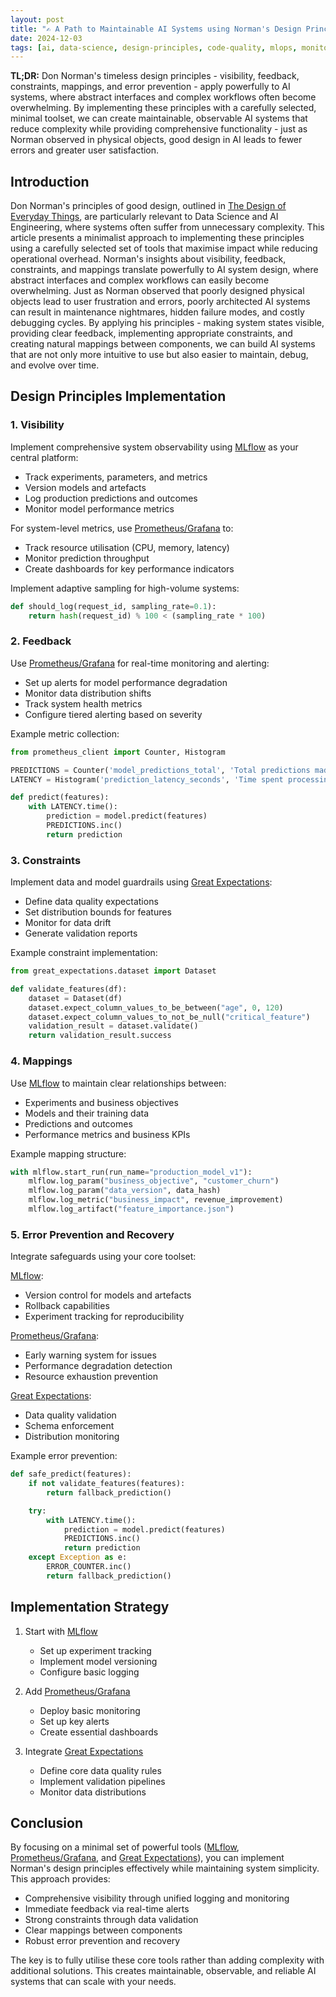 ```yaml
---
layout: post
title: "✍ A Path to Maintainable AI Systems using Norman's Design Principles"
date: 2024-12-03
tags: [ai, data-science, design-principles, code-quality, mlops, monitoring, observability, production, model-governance, minimal]
---
```


**TL;DR:** Don Norman's timeless design principles - visibility, feedback,
constraints, mappings, and error prevention - apply powerfully to AI systems,
where abstract interfaces and complex workflows often become overwhelming. By
implementing these principles with a carefully selected, minimal toolset, we can
create maintainable, observable AI systems that reduce complexity while
providing comprehensive functionality - just as Norman observed in physical
objects, good design in AI leads to fewer errors and greater user satisfaction.
<!--more-->

## Introduction

Don Norman's principles of good design, outlined in
[The Design of Everyday Things](https://archive.org/details/thedesignofeverydaythingsbydonnorman),
are particularly relevant to Data Science and AI Engineering, where systems
often suffer from unnecessary complexity. This article presents a minimalist
approach to implementing these principles using a carefully selected set of
tools that maximise impact while reducing operational overhead. Norman's
insights about visibility, feedback, constraints, and mappings translate
powerfully to AI system design, where abstract interfaces and complex workflows
can easily become overwhelming. Just as Norman observed that poorly designed
physical objects lead to user frustration and errors, poorly architected AI
systems can result in maintenance nightmares, hidden failure modes, and costly
debugging cycles. By applying his principles - making system states visible,
providing clear feedback, implementing appropriate constraints, and creating
natural mappings between components, we can build AI systems that are not only
more intuitive to use but also easier to maintain, debug, and evolve over time.

## Design Principles Implementation

### 1. Visibility

Implement comprehensive system observability using [MLflow](https://mlflow.org/)
as your central platform:

- Track experiments, parameters, and metrics
- Version models and artefacts
- Log production predictions and outcomes
- Monitor model performance metrics

For system-level metrics, use
[Prometheus/Grafana](https://prometheus.io/docs/visualization/grafana/) to:

- Track resource utilisation (CPU, memory, latency)
- Monitor prediction throughput
- Create dashboards for key performance indicators

Implement adaptive sampling for high-volume systems:

```python
def should_log(request_id, sampling_rate=0.1):
    return hash(request_id) % 100 < (sampling_rate * 100)
```

### 2. Feedback

Use [Prometheus/Grafana](https://prometheus.io/docs/visualization/grafana/) for
real-time monitoring and alerting:

- Set up alerts for model performance degradation
- Monitor data distribution shifts
- Track system health metrics
- Configure tiered alerting based on severity

Example metric collection:

```python
from prometheus_client import Counter, Histogram

PREDICTIONS = Counter('model_predictions_total', 'Total predictions made')
LATENCY = Histogram('prediction_latency_seconds', 'Time spent processing prediction')

def predict(features):
    with LATENCY.time():
        prediction = model.predict(features)
        PREDICTIONS.inc()
        return prediction
```

### 3. Constraints

Implement data and model guardrails using
[Great Expectations](https://greatexpectations.io/):

- Define data quality expectations
- Set distribution bounds for features
- Monitor for data drift
- Generate validation reports

Example constraint implementation:

```python
from great_expectations.dataset import Dataset

def validate_features(df):
    dataset = Dataset(df)
    dataset.expect_column_values_to_be_between("age", 0, 120)
    dataset.expect_column_values_to_not_be_null("critical_feature")
    validation_result = dataset.validate()
    return validation_result.success
```

### 4. Mappings

Use [MLflow](https://mlflow.org/) to maintain clear relationships between:

- Experiments and business objectives
- Models and their training data
- Predictions and outcomes
- Performance metrics and business KPIs

Example mapping structure:

```python
with mlflow.start_run(run_name="production_model_v1"):
    mlflow.log_param("business_objective", "customer_churn")
    mlflow.log_param("data_version", data_hash)
    mlflow.log_metric("business_impact", revenue_improvement)
    mlflow.log_artifact("feature_importance.json")
```

### 5. Error Prevention and Recovery

Integrate safeguards using your core toolset:

[MLflow](https://mlflow.org/):

- Version control for models and artefacts
- Rollback capabilities
- Experiment tracking for reproducibility

[Prometheus/Grafana](https://prometheus.io/docs/visualization/grafana/):

- Early warning system for issues
- Performance degradation detection
- Resource exhaustion prevention

[Great Expectations](https://greatexpectations.io/):

- Data quality validation
- Schema enforcement
- Distribution monitoring

Example error prevention:

```python
def safe_predict(features):
    if not validate_features(features):
        return fallback_prediction()

    try:
        with LATENCY.time():
            prediction = model.predict(features)
            PREDICTIONS.inc()
            return prediction
    except Exception as e:
        ERROR_COUNTER.inc()
        return fallback_prediction()
```

## Implementation Strategy

1. Start with [MLflow](https://mlflow.org/)
   - Set up experiment tracking
   - Implement model versioning
   - Configure basic logging

2. Add [Prometheus/Grafana](https://prometheus.io/docs/visualization/grafana/)
   - Deploy basic monitoring
   - Set up key alerts
   - Create essential dashboards

3. Integrate [Great Expectations](https://greatexpectations.io/)
   - Define core data quality rules
   - Implement validation pipelines
   - Monitor data distributions

## Conclusion

By focusing on a minimal set of powerful tools ([MLflow](https://mlflow.org/),
[Prometheus/Grafana](https://prometheus.io/docs/visualization/grafana/), and
[Great Expectations](https://greatexpectations.io/)), you can implement Norman's
design principles effectively while maintaining system simplicity. This approach
provides:

- Comprehensive visibility through unified logging and monitoring
- Immediate feedback via real-time alerts
- Strong constraints through data validation
- Clear mappings between components
- Robust error prevention and recovery

The key is to fully utilise these core tools rather than adding complexity with
additional solutions. This creates maintainable, observable, and reliable AI
systems that can scale with your needs.
